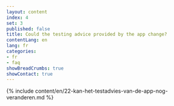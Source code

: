 ```yaml
---
layout: content
index: 4
set: 3
published: false
title: Could the testing advice provided by the app change?
contentLang: en
lang: fr
categories:
- fr
- faq
showBreadCrumbs: true
showContact: true
---
```

{% include content/en/22-kan-het-testadvies-van-de-app-nog-veranderen.md %}
